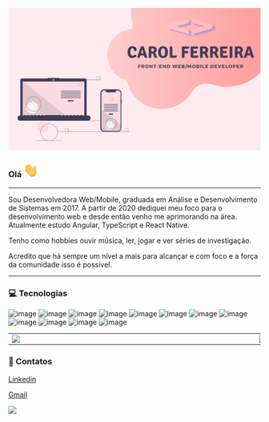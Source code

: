 ![capa git](https://github.com/carolferreiradev/carolferreiradev/blob/master/carolferreirabanner.png)

<!-- SOBRE MIM -->
### Olá <img src="Hi.gif" width="30px">

---  

Sou Desenvolvedora Web/Mobile, graduada em Análise e Desenvolvimento de Sistemas em 2017. A partir de 2020 dediquei meu foco para o desenvolvimento web e desde então venho me aprimorando na área. Atualmente estudo Angular, TypeScript e React Native.

Tenho como hobbies ouvir música, ler, jogar e ver séries de investigação. 

Acredito que há sempre um nível a mais para alcançar e com foco e a força da comunidade isso é possível.  

---

<!-- STACKS -->
### 💻 Tecnologias


![image](https://img.shields.io/badge/HTML5-E34F26?style=for-the-badge&logo=html5&logoColor=white)
![image](https://img.shields.io/badge/CSS3-1572B6?style=for-the-badge&logo=css3&logoColor=white)
![image](https://img.shields.io/badge/JavaScript-F7DF1E?style=for-the-badge&logo=javascript&logoColor=black)
![image](https://img.shields.io/badge/Node.js-43853D?style=for-the-badge&logo=node.js&logoColor=white)
![image](https://img.shields.io/badge/TypeScript-007ACC?style=for-the-badge&logo=typescript&logoColor=white)
![image](https://img.shields.io/badge/React_JS-20232A?style=for-the-badge&logo=react&logoColor=61DAFB)
![image](https://img.shields.io/badge/React_Native-20232A?style=for-the-badge&logo=react&logoColor=61DAFB)
![image](https://img.shields.io/badge/Angular-DD0031?style=for-the-badge&logo=angular&logoColor=white)
![image](https://img.shields.io/badge/Bootstrap-563D7C?style=for-the-badge&logo=bootstrap&logoColor=white)
![image](https://img.shields.io/badge/PostgreSQL-316192?style=for-the-badge&logo=postgresql&logoColor=white)
![image](https://img.shields.io/badge/Visual_Studio_Code-0078D4?style=for-the-badge&logo=visual%20studio%20code&logoColor=white)
![image](https://img.shields.io/badge/Git-F05032?style=for-the-badge&logo=git&logoColor=white)


<center>
<table>
    <tr>
        <td><img width="480px" align="left" src="https://github-readme-stats.vercel.app/api/top-langs/?username=carolferreiradev&hide=html&layout=compact&theme=buefy" /></td>
        <td><img width="495px" align="left" src="https://github-readme-stats.vercel.app/api?username=carolferreiradev&theme=buefy"/></td>
    </tr>   
</table>
</center>  


<!-- REDES SOCIAIS -->
### 📧 Contatos

<a target="_blank" href="https://www.linkedin.com/in/carol-ferreira-b6676a155/">Linkedin</a>

<a target="_blank" href="mailto:developer.anacarolina@gmail.com">Gmail</a>

<!-- VIEWS -->

![](https://komarev.com/ghpvc/?username=anacarolinaferreira&color=ffa1a1&style=flat)
